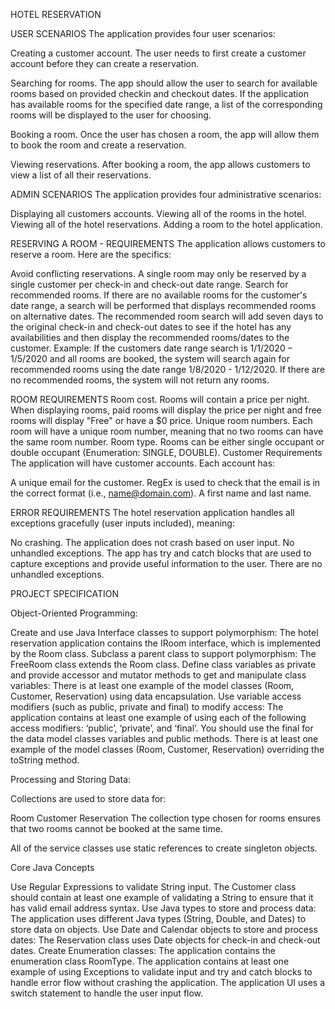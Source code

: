 HOTEL RESERVATION

USER SCENARIOS
The application provides four user scenarios:

Creating a customer account. The user needs to first create a customer account before they can create a reservation.

Searching for rooms. The app should allow the user to search for available rooms based on provided checkin and checkout dates. 
If the application has available rooms for the specified date range, a list of the corresponding rooms will be displayed to the user for choosing.

Booking a room. Once the user has chosen a room, the app will allow them to book the room and create a reservation.

Viewing reservations. After booking a room, the app allows customers to view a list of all their reservations.

ADMIN SCENARIOS 
The application provides four administrative scenarios:

Displaying all customers accounts.
Viewing all of the rooms in the hotel.
Viewing all of the hotel reservations.
Adding a room to the hotel application.

RESERVING A ROOM - REQUIREMENTS
The application allows customers to reserve a room. Here are the specifics:

Avoid conflicting reservations. A single room may only be reserved by a single customer per check-in and check-out date range.
Search for recommended rooms. If there are no available rooms for the customer's date range, a search will be performed that displays recommended rooms on alternative dates. 
The recommended room search will add seven days to the original check-in and check-out dates to see if the hotel has any availabilities and then display the recommended rooms/dates to the customer.
Example: If the customers date range search is 1/1/2020 – 1/5/2020 and all rooms are booked, the system will search again for recommended rooms using the date range 1/8/2020 - 1/12/2020. 
If there are no recommended rooms, the system will not return any rooms.


ROOM REQUIREMENTS
Room cost. Rooms will contain a price per night. When displaying rooms, paid rooms will display the price per night and free rooms will display "Free" or have a $0 price.
Unique room numbers. Each room will have a unique room number, meaning that no two rooms can have the same room number.
Room type. Rooms can be either single occupant or double occupant (Enumeration: SINGLE, DOUBLE).
Customer Requirements
The application will have customer accounts. Each account has:

A unique email for the customer. RegEx is used to check that the email is in the correct format (i.e., name@domain.com).
A first name and last name.

ERROR REQUIREMENTS
The hotel reservation application handles all exceptions gracefully (user inputs included), meaning:

No crashing. The application does not crash based on user input.
No unhandled exceptions. The app has try and catch blocks that are used to capture exceptions and provide useful information to the user. 
There are no unhandled exceptions.


PROJECT SPECIFICATION

Object-Oriented Programming:

Create and use Java Interface classes to support polymorphism: The hotel reservation application contains the IRoom interface, which is implemented by the Room class.
Subclass a parent class to support polymorphism: The FreeRoom class extends the Room class.
Define class variables as private and provide accessor and mutator methods to get and manipulate class variables: There is at least one example of the model classes (Room, Customer, Reservation) using data encapsulation.
Use variable access modifiers (such as public, private and final) to modify access: The application contains at least one example of using each of the following access modifiers: ‘public’, ‘private’, and ‘final’.
You should use the final for the data model classes variables and public methods.
There is at least one example of the model classes (Room, Customer, Reservation) overriding the toString method.

Processing and Storing Data:

Collections are used to store data for:

Room
Customer
Reservation
The collection type chosen for rooms ensures that two rooms cannot be booked at the same time.

All of the service classes use static references to create singleton objects.

Core Java Concepts

Use Regular Expressions to validate String input.
The Customer class should contain at least one example of validating a String to ensure that it has valid email address syntax.
Use Java types to store and process data: The application uses different Java types (String, Double, and Dates) to store data on objects.
Use Date and Calendar objects to store and process dates: The Reservation class uses Date objects for check-in and check-out dates.
Create Enumeration classes: The application contains the enumeration class RoomType.
The application contains at least one example of using Exceptions to validate input and try and catch blocks to handle error flow without crashing the application.
The application UI uses a switch statement to handle the user input flow.
